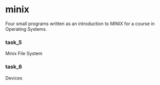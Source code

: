 # minix
Four small programs written as an introduction to MINIX for a course in Operating Systems.

### task_5
Minix File System

### task_6
Devices